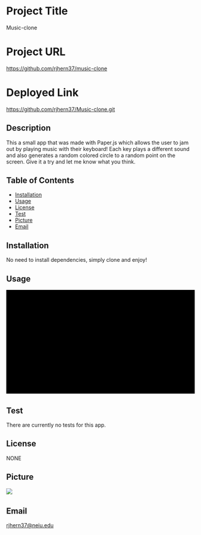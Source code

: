 
# Project Title 
Music-clone


# Project URL
https://github.com/rjhern37/music-clone

# Deployed Link
https://github.com/rjhern37/Music-clone.git

## Description 
This a small app that was made with Paper.js which allows the user to jam out by playing music with their keyboard! Each key plays a different sound and also generates a random colored circle to a random point on the screen. Give it a try and let me know what you think.

## Table of Contents
* [Installation](#installation)
* [Usage](#usage)
* [License](#license)
* [Test](#test)
* [Picture](#picture)
* [Email](#email)


## Installation
No need to install dependencies, simply clone and enjoy!

## Usage
<img alt="app visual demo" src="assets/Music-cloneGify.gif"/>

## Test
There are currently no tests for this app. 

## License
NONE

## Picture
<img src="https://avatars1.githubusercontent.com/u/59975055?v=4"/>

## Email
rjhern37@neiu.edu
